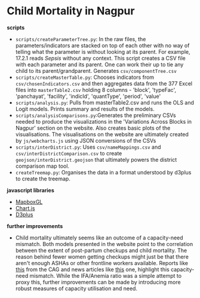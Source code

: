 # Child Mortality in Nagpur
**scripts**

- `scripts/createParameterTree.py`: In the raw files, the parameters/indicators are stacked on top of each other with no way of telling what the parameter is without looking at its parent. For example, 17.2.1 reads *Sepsis* without any context. This script creates a CSV file with each parameter and its parent. One can work their up to tie any child to its parent/grandparent. Generates `csv/componentTree.csv`
- `scripts/createMasterTable.py`: Chooses indicators from `csv/chosenIndicators.csv` and then aggregates data from the 377 Excel files into `masterTable2.csv` holding 8 columns - 'block', 'typeFac', 'panchayat', 'facility', 'indicId', 'quantType', 'period', 'value'
- `scripts/analysis.py`: Pulls from masterTable2.csv and runs the OLS and Logit models. Prints summary and results of the models.
- `scripts/analysisComparisons.py`:Generates the preliminary CSVs needed to produce the visualizations in the 'Variations Across Blocks in Nagpur' section on the website. Also creates basic plots of the visualisations. The visualisations on the website are ultimately created by `js/webcharts.js` using JSON conversions of the CSVs
- `scripts/interDistrict.py`: Uses `csv/nameMappings.csv` and `csv/interDistrictComparison.csv` to create `geojson/interDistrict.geojson` that ultimately powers the district comparison map tool.
- `createTreemap.py`: Organises the data in a format understood by d3plus to create the treemap.


**javascript libraries**
- [MapboxGL](https://www.mapbox.com/mapbox-gl-js/api)
- [Chart.js](http://www.chartjs.org/docs/latest/)
- [D3plus](http://d3plus.org/)

**further improvements**
- Child mortality ultimately seems like an outcome of a capacity-need mismatch. Both models presented in the website point to the correlation between the extent of post-partum checkups and child mortality. The reason behind fewer women getting checkups might just be that there aren't enough ASHAs or other frontline workers available. Reports like [this](https://cag.gov.in/content/report-no25-2017-performance-audit-union-government-reproductive-and-child-health-under) from the CAG and news articles like [this](https://www.bloombergquint.com/pursuits/2018/07/28/why-health-workers-paid-rs-4000-per-month-are-vital-to-indias-national-nutrition-mission#gs.rAApxWc) one, highlight this capacity-need mismatch. While the IFA/Anemia ratio was a simple attempt to proxy this, further improvements can be made by introducing more robust measures of capacity utilisation and need.


